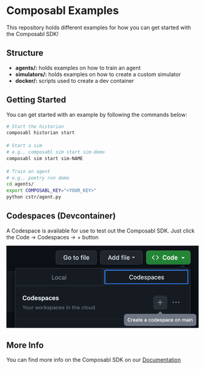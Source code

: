 # Composabl Examples

This repository holds different examples for how you can get started with the Composabl SDK!

## Structure

- **agents/:** holds examples on how to train an agent
- **simulators/:** holds examples on how to create a custom simulator
- **docker/:** scripts used to create a dev container

## Getting Started

You can get started with an example by following the commands below:

```bash
# Start the historian
composabl historian start

# Start a sim
# e.g., composabl sim start sim-demo
composabl sim start sim-NAME

# Train an agent
# e.g., poetry run demo
cd agents/
export COMPOSABL_KEY="<YOUR_KEY>"
python cstr/agent.py
```

## Codespaces (Devcontainer)

A Codespace is available for use to test out the Composabl SDK. Just click the Code -> Codespaces -> + button

![](./images/demo-codespace.png)

## More Info

You can find more info on the Composabl SDK on our [Documentation](https://docs.composabl.io)
